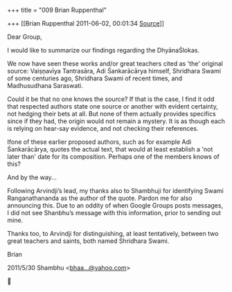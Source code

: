 +++
title = "009 Brian Ruppenthal"

+++
[[Brian Ruppenthal	2011-06-02, 00:01:34 [Source](https://groups.google.com/g/samskrita/c/nZQH1duBqHU)]]



Dear Group,  

  

I would like to summarize our findings regarding the DhyānaŚlokas. 

  

We now have seen these works and/or great teachers cited as 'the' original source: Vaiṣņavīya Tantrasāra, Adi Śankarācārya himself, Shridhara Swami of some centuries ago, Shridhara Swami of recent times, and Madhusudhana Saraswati.

  

Could it be that no one knows the source? If that is the case, I find it odd that respected authors state one source or another with evident certainty, not hedging their bets at all. But none of them actually provides specifics since if they had, the origin would not remain a mystery. It is as though each is relying on hear-say evidence, and not checking their references.

  

Ifone of these earlier proposed authors, such as for example Adi Śankarācārya, quotes the actual text, that would at least establish a 'not later than' date for its composition. Perhaps one of the members knows of this?

  

And by the way... 



Following Arvindji’s lead, my thanks also to Shambhuji for identifying Swami Ranganathananda as the author of the quote. Pardon me for also announcing this. Due to an oddity of when Google Groups posts messages, I did not see Shanbhu’s message with this information, prior to sending out mine.



Thanks too, to Arvindji for distinguishing, at least tentatively, between two great teachers and saints, both named Shridhara Swami.

  

Brian  

  

2011/5/30 Shambhu \<[bhaa...@yahoo.com]()\>



